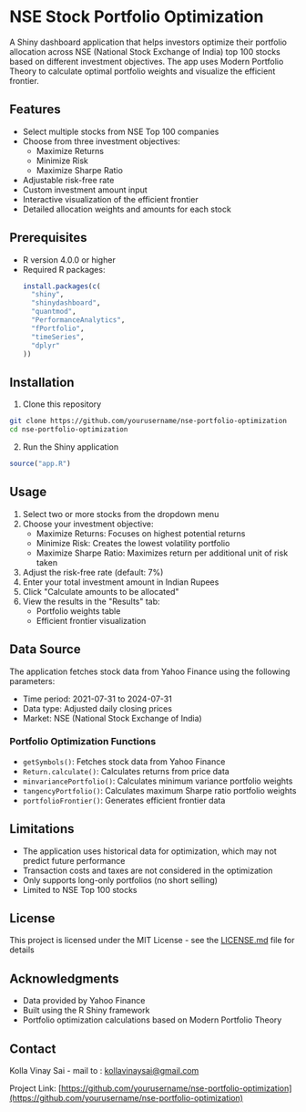 # NSE Stock Portfolio Optimization

A Shiny dashboard application that helps investors optimize their portfolio allocation across NSE (National Stock Exchange of India) top 100 stocks based on different investment objectives. The app uses Modern Portfolio Theory to calculate optimal portfolio weights and visualize the efficient frontier.

## Features

- Select multiple stocks from NSE Top 100 companies
- Choose from three investment objectives:
  - Maximize Returns
  - Minimize Risk
  - Maximize Sharpe Ratio
- Adjustable risk-free rate
- Custom investment amount input
- Interactive visualization of the efficient frontier
- Detailed allocation weights and amounts for each stock

## Prerequisites

- R version 4.0.0 or higher
- Required R packages:
  ```R
  install.packages(c(
    "shiny",
    "shinydashboard",
    "quantmod",
    "PerformanceAnalytics",
    "fPortfolio",
    "timeSeries",
    "dplyr"
  ))
  ```

## Installation

1. Clone this repository
```bash
git clone https://github.com/yourusername/nse-portfolio-optimization
cd nse-portfolio-optimization
```

2. Run the Shiny application
```R
source("app.R")
```

## Usage

1. Select two or more stocks from the dropdown menu
2. Choose your investment objective:
   - Maximize Returns: Focuses on highest potential returns
   - Minimize Risk: Creates the lowest volatility portfolio
   - Maximize Sharpe Ratio: Maximizes return per additional unit of risk taken
3. Adjust the risk-free rate (default: 7%)
4. Enter your total investment amount in Indian Rupees
5. Click "Calculate amounts to be allocated"
6. View the results in the "Results" tab:
   - Portfolio weights table
   - Efficient frontier visualization

## Data Source

The application fetches stock data from Yahoo Finance using the following parameters:
- Time period: 2021-07-31 to 2024-07-31
- Data type: Adjusted daily closing prices
- Market: NSE (National Stock Exchange of India)

### Portfolio Optimization Functions

- `getSymbols()`: Fetches stock data from Yahoo Finance
- `Return.calculate()`: Calculates returns from price data
- `minvariancePortfolio()`: Calculates minimum variance portfolio weights
- `tangencyPortfolio()`: Calculates maximum Sharpe ratio portfolio weights
- `portfolioFrontier()`: Generates efficient frontier data

## Limitations

- The application uses historical data for optimization, which may not predict future performance
- Transaction costs and taxes are not considered in the optimization
- Only supports long-only portfolios (no short selling)
- Limited to NSE Top 100 stocks

## License

This project is licensed under the MIT License - see the [LICENSE.md](LICENSE.md) file for details

## Acknowledgments

- Data provided by Yahoo Finance
- Built using the R Shiny framework
- Portfolio optimization calculations based on Modern Portfolio Theory

## Contact

Kolla Vinay Sai - mail to : kollavinaysai@gmail.com

Project Link: [https://github.com/yourusername/nse-portfolio-optimization](https://github.com/yourusername/nse-portfolio-optimization)
